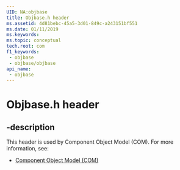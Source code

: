 ```yaml
---
UID: NA:objbase
title: Objbase.h header
ms.assetid: 4d81bebc-45a5-3d01-849c-a243151bf551
ms.date: 01/11/2019
ms.keywords: 
ms.topic: conceptual
tech.root: com
f1_keywords:
 - objbase
 - objbase/objbase
api_name:
 - objbase
---
```


# Objbase.h header


## -description

This header is used by Component Object Model (COM). For more information, see:

- [Component Object Model (COM)](../_com/index.md)

